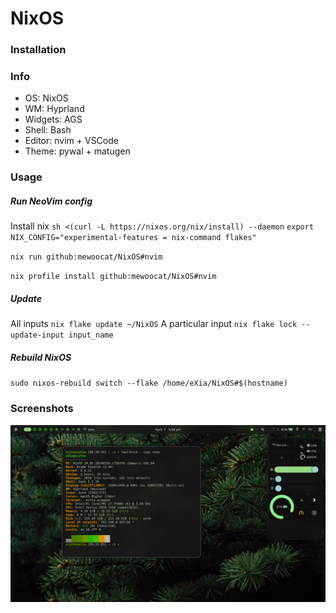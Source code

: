 # NixOS

### Installation
### Info
- OS: NixOS
- WM: Hyprland
- Widgets: AGS
- Shell: Bash
- Editor: nvim + VSCode
- Theme: pywal + matugen


### Usage

##### Run NeoVim config

Install nix
`sh <(curl -L https://nixos.org/nix/install) --daemon`
`export NIX_CONFIG="experimental-features = nix-command flakes"`

`nix run github:mewoocat/NixOS#nvim`

`nix profile install github:mewoocat/NixOS#nvim`

##### Update
All inputs
`nix flake update ~/NixOS`
A particular input
`nix flake lock --update-input input_name`

##### Rebuild NixOS
`sudo nixos-rebuild switch --flake /home/eXia/NixOS#$(hostname)`

### Screenshots
![Example](https://github.com/mewoocat/NixOS/blob/main/desktop-2.png)
